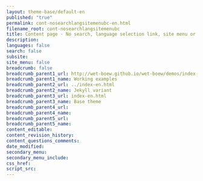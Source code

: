 ```yaml
---
layout: theme-base/default-en
published: "true"
permalink: cont-nosearchlangsitemenubc-en.html
filename_root: cont-nosearchlangsitemenubc
title: Content page - No search, language selection link, site menu or breadcrumb trail - Base theme
description:
languages: false
search: false
subsite:
site_menu: false
breadcrumb: false
breadcrumb_parent1_url: http://wet-boew.github.io/wet-boew/demos/index-eng.html
breadcrumb_parent1_name: Working examples
breadcrumb_parent2_url: ../index-en.html
breadcrumb_parent2_name: Jekyll variant
breadcrumb_parent3_url: index-en.html
breadcrumb_parent3_name: Base theme
breadcrumb_parent4_url:
breadcrumb_parent4_name:
breadcrumb_parent5_url:
breadcrumb_parent5_name:
content_editable:
content_revision_history:
content_questions_comments:
date_modified:
secondary_menu:
secondary_menu_include:
css_href:
script_src:
---
```


